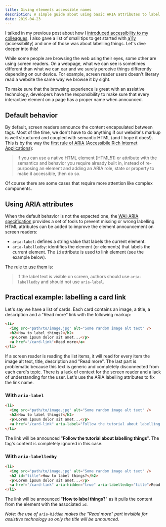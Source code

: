 ```yaml
---
title: Giving elements accessible names
description: A simple guide about using basic ARIA attributes to label interactive elements on a webpage for assistive technology.
date: 2019-04-23
---
```


I talked in my previous post about how I [introduced accessibility to my colleagues](https://quentin-bellanger.com/introducing-accessibility). I also gave a list of small tips to get started with <abbr title="Accessibility">a11y</abbr> (accessibility) and one of those was about labelling things. Let's dive deeper into this!

While some people are browsing the web using their eyes, some other are using screen readers. On a webpage, what we can see is sometimes different than what we can ear and we surely perceive things differently depending on our device. For example, screen reader users doesn't literary read a website the same way we browse it by sight.

To make sure that the browsing experience is great with an assistive technology, developers have the responsibility to make sure that every interactive element on a page has a proper name when announced.

## Default behavior

By default, screen readers announce the content encapsulated between tags. Most of the time, we don't have to do anything if our website's markup is well structured and coupled with semantic HTML (and I hope it does!). This is by the way the [first rule of <abbr title="Accessible Rich Internet Applications">ARIA</abbr> (Accessibile Rich Internet Applications)](https://www.w3.org/TR/using-aria/#firstrule):

> If you can use a native HTML element [HTML51] or attribute with the semantics and behavior you require already built in, instead of re-purposing an element and adding an ARIA role, state or property to make it accessible, then do so.

Of course there are some cases that require more attention like complex components.

## Using ARIA attributes

When the default behavior is not the expected one, the [WAI-ARIA specification](https://www.w3.org/WAI/standards-guidelines/aria/) provides a set of tools to prevent missing or wrong labelling. HTML attributes can be added to improve the element announcement on screen readers:

- `aria-label`: defines a string value that labels the current element.
- `aria-labelledby`: identifies the element (or elements) that labels the current element. The `id` attribute is used to link element (see the example below).

The [rule to use them](https://www.w3.org/TR/wai-aria/#aria-label) is:

> If the label text is visible on screen, authors should use `aria-labelledby` and should not use `aria-label`.

## Practical example: labelling a card link

Let's say we have a list of cards. Each card contains an image, a title, a description and a "Read more" link with the following markup:

```html
<li>
  <img src="path/to/image.jpg" alt="Some random image alt text" />
  <h2>How to label things?</h2>
  <p>Lorem ipsum dolor sit amet...</p>
  <a href="/card-link">Read more</a>
</li>
```

If a screen reader is reading the list items, it will read for every item the image alt text, title, description and "Read more". The last part is problematic because this text is generic and completely disconnected from each card's topic. There is a lack of context for the screen reader and a lack of understanding for the user. Let's use the ARIA labelling attributes to fix the link name.

### With `aria-label`

```html
<li>
  <img src="path/to/image.jpg" alt="Some random image alt text" />
  <h2>How to label things?</h2>
  <p>Lorem ipsum dolor sit amet...</p>
  <a href="/card-link" aria-label="Follow the tutorial about labelling things">Read more</a>
</li>
```

The link will be announced "**Follow the tutorial about labelling things**". The tag's content is completely ignored in this case.

### With `aria-labelledby`

```html
<li>
  <img src="path/to/image.jpg" alt="Some random image alt text" />
  <h2 id="title">How to label things?</h2>
  <p>Lorem ipsum dolor sit amet...</p>
  <a href="/card-link" aria-hidden="true" aria-labelledby="title">Read more</a>
</li>
```

The link will be announced "**How to label things?**" as it pulls the content from the element with the associated `id`.

*Note: the use of `aria-hidden` makes the "Read more" part invisible for assistive technology so only the title will be announced.*
